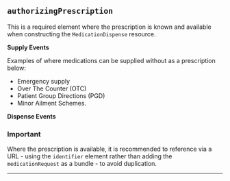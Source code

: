 ## `authorizingPrescription`
This is a required element where the prescription is known and available when constructing the `MedicationDispense` resource.

**Supply Events**

Examples of where medications can be supplied without as a prescription below:

- Emergency supply
- Over The Counter (OTC)
- Patient Group Directions (PGD) 
- Minor Ailment Schemes.

**Dispense Events**

<div markdown="span" class="alert alert-warning" role="alert"><i class="fa fa-information"></i><h3>Important</h3>
 Where the prescription is available, it is recommended to reference via a URL - using the <code>identifier</code> element rather than adding the <code>medicationRequest</code> as a bundle - to avoid duplication.
</div>

---
